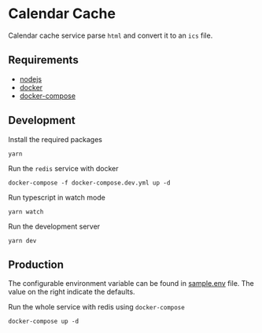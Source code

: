 # Calendar Cache

Calendar cache service parse `html` and convert it to an `ics` file.

## Requirements

 - [nodejs](https://nodejs.dev)
 - [docker](https://www.docker.com)
 - [docker-compose](https://docs.docker.com/compose/)

## Development

Install the required packages

```
yarn
```

Run the `redis` service with docker

```
docker-compose -f docker-compose.dev.yml up -d
```

Run typescript in watch mode

```
yarn watch
```

Run the development server

```
yarn dev
```

## Production

The configurable environment variable can be found in [sample.env](docs/sample.env) file. The value on the right indicate the defaults.

Run the whole service with redis using `docker-compose`

```
docker-compose up -d
```
